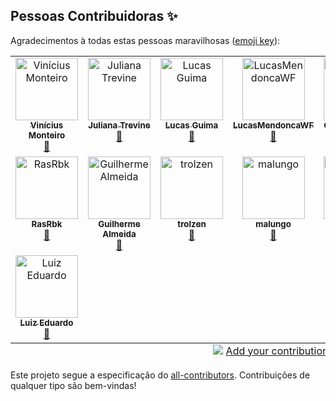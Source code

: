 ## Pessoas Contribuidoras ✨

Agradecimentos à todas estas pessoas maravilhosas ([emoji key](https://allcontributors.org/docs/en/emoji-key)):

<!-- ALL-CONTRIBUTORS-LIST:START - Do not remove or modify this section -->
<!-- prettier-ignore-start -->
<!-- markdownlint-disable -->
<table>
  <tbody>
    <tr>
      <td align="center" valign="top" width="14.28%"><a href="https://github.com/vinicivs-monteiro"><img src="https://avatars.githubusercontent.com/u/1107639?v=4?s=100" width="100px;" alt="Vinícius Monteiro"/><br /><sub><b>Vinícius Monteiro</b></sub></a><br /><a href="https://github.com/okfn-brasil/querido-diario-frontend/commits?author=vinicivs-monteiro" title="Documentation">📖</a></td>
      <td align="center" valign="top" width="14.28%"><a href="https://github.com/trevineju"><img src="https://avatars.githubusercontent.com/u/44185775?v=4?s=100" width="100px;" alt="Juliana Trevine"/><br /><sub><b>Juliana Trevine</b></sub></a><br /><a href="https://github.com/okfn-brasil/querido-diario-frontend/commits?author=trevineju" title="Documentation">📖</a></td>
      <td align="center" valign="top" width="14.28%"><a href="https://www.linkedin.com/in/lucasguima"><img src="https://avatars.githubusercontent.com/u/1562097?v=4?s=100" width="100px;" alt="Lucas Guima"/><br /><sub><b>Lucas Guima</b></sub></a><br /><a href="https://github.com/okfn-brasil/querido-diario-frontend/commits?author=lguima" title="Documentation">📖</a></td>
      <td align="center" valign="top" width="14.28%"><a href="https://github.com/LucasMendoncaWF"><img src="https://avatars.githubusercontent.com/u/43712801?v=4?s=100" width="100px;" alt="LucasMendoncaWF"/><br /><sub><b>LucasMendoncaWF</b></sub></a><br /><a href="https://github.com/okfn-brasil/querido-diario-frontend/commits?author=LucasMendoncaWF" title="Documentation">📖</a></td>
      <td align="center" valign="top" width="14.28%"><a href="https://github.com/ogecece"><img src="https://avatars.githubusercontent.com/u/26327506?v=4?s=100" width="100px;" alt="Giulio Carvalho"/><br /><sub><b>Giulio Carvalho</b></sub></a><br /><a href="https://github.com/okfn-brasil/querido-diario-frontend/commits?author=ogecece" title="Documentation">📖</a></td>
      <td align="center" valign="top" width="14.28%"><a href="https://github.com/ArianeCamilo"><img src="https://avatars.githubusercontent.com/u/32268301?v=4?s=100" width="100px;" alt="Ariane Camilo"/><br /><sub><b>Ariane Camilo</b></sub></a><br /><a href="https://github.com/okfn-brasil/querido-diario-frontend/commits?author=ArianeCamilo" title="Documentation">📖</a></td>
      <td align="center" valign="top" width="14.28%"><a href="https://github.com/tigreped"><img src="https://avatars.githubusercontent.com/u/1479330?v=4?s=100" width="100px;" alt="Pedro Guimarães"/><br /><sub><b>Pedro Guimarães</b></sub></a><br /><a href="https://github.com/okfn-brasil/querido-diario-frontend/commits?author=tigreped" title="Documentation">📖</a></td>
    </tr>
    <tr>
      <td align="center" valign="top" width="14.28%"><a href="https://ok.org.br/"><img src="https://avatars.githubusercontent.com/u/92368456?v=4?s=100" width="100px;" alt="RasRbk"/><br /><sub><b>RasRbk</b></sub></a><br /><a href="https://github.com/okfn-brasil/querido-diario-frontend/commits?author=rasrbk" title="Documentation">📖</a></td>
      <td align="center" valign="top" width="14.28%"><a href="https://github.com/guicalmeida"><img src="https://avatars.githubusercontent.com/u/60672629?v=4?s=100" width="100px;" alt="Guilherme Almeida"/><br /><sub><b>Guilherme Almeida</b></sub></a><br /><a href="https://github.com/okfn-brasil/querido-diario-frontend/commits?author=guicalmeida" title="Documentation">📖</a></td>
      <td align="center" valign="top" width="14.28%"><a href="https://github.com/trolzen"><img src="https://avatars.githubusercontent.com/u/731584?v=4?s=100" width="100px;" alt="trolzen"/><br /><sub><b>trolzen</b></sub></a><br /><a href="https://github.com/okfn-brasil/querido-diario-frontend/commits?author=trolzen" title="Documentation">📖</a></td>
      <td align="center" valign="top" width="14.28%"><a href="https://github.com/malungo"><img src="https://avatars.githubusercontent.com/u/28476?v=4?s=100" width="100px;" alt="malungo"/><br /><sub><b>malungo</b></sub></a><br /><a href="https://github.com/okfn-brasil/querido-diario-frontend/commits?author=malungo" title="Documentation">📖</a></td>
      <td align="center" valign="top" width="14.28%"><a href="https://lucalves.github.io/"><img src="https://avatars.githubusercontent.com/u/17712401?v=4?s=100" width="100px;" alt="Lucas Alves"/><br /><sub><b>Lucas Alves</b></sub></a><br /><a href="https://github.com/okfn-brasil/querido-diario-frontend/commits?author=lucalves" title="Documentation">📖</a></td>
      <td align="center" valign="top" width="14.28%"><a href="https://github.com/sergiomario"><img src="https://avatars.githubusercontent.com/u/2698516?v=4?s=100" width="100px;" alt="Mário Sérgio"/><br /><sub><b>Mário Sérgio</b></sub></a><br /><a href="https://github.com/okfn-brasil/querido-diario-frontend/commits?author=sergiomario" title="Documentation">📖</a></td>
      <td align="center" valign="top" width="14.28%"><a href="https://www.linkedin.com/in/renatosiqueira/"><img src="https://avatars.githubusercontent.com/u/30542215?v=4?s=100" width="100px;" alt="Renato Siqueira"/><br /><sub><b>Renato Siqueira</b></sub></a><br /><a href="https://github.com/okfn-brasil/querido-diario-frontend/commits?author=RenatoSiqueira" title="Documentation">📖</a></td>
    </tr>
    <tr>
      <td align="center" valign="top" width="14.28%"><a href="https://github.com/Winzen"><img src="https://avatars.githubusercontent.com/u/94500122?v=4?s=100" width="100px;" alt="Luiz Eduardo"/><br /><sub><b>Luiz Eduardo</b></sub></a><br /><a href="https://github.com/okfn-brasil/querido-diario-frontend/commits?author=Winzen" title="Documentation">📖</a></td>
    </tr>
  </tbody>
  <tfoot>
    <tr>
      <td align="center" size="13px" colspan="7">
        <img src="https://raw.githubusercontent.com/all-contributors/all-contributors-cli/1b8533af435da9854653492b1327a23a4dbd0a10/assets/logo-small.svg">
          <a href="https://all-contributors.js.org/docs/en/bot/usage">Add your contributions</a>
        </img>
      </td>
    </tr>
  </tfoot>
</table>

<!-- markdownlint-restore -->
<!-- prettier-ignore-end -->

<!-- ALL-CONTRIBUTORS-LIST:END -->

Este projeto segue a especificação do [all-contributors](https://github.com/all-contributors/all-contributors). Contribuições de qualquer tipo são bem-vindas!
